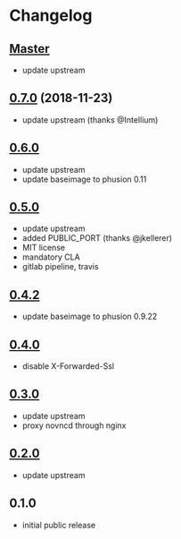 # Changelog

## [Master]

- update upstream

## [0.7.0] (2018-11-23)

- update upstream (thanks @Intellium)

## [0.6.0]

- update upstream
- update baseimage to phusion 0.11

## [0.5.0]

- update upstream
- added PUBLIC_PORT (thanks @jkellerer)
- MIT license
- mandatory CLA
- gitlab pipeline, travis

## [0.4.2]

- update baseimage to phusion 0.9.22

## [0.4.0]

- disable X-Forwarded-Ssl

## [0.3.0]

- update upstream
- proxy novncd through nginx

## [0.2.0]

- update upstream

## 0.1.0

- initial public release

[Master]: https://github.com/mplx/docker-webvirtcloud/compare/0.7.0...HEAD
[0.7.0]: https://github.com/mplx/docker-webvirtcloud/compare/0.6.0...0.7.0
[0.6.0]: https://github.com/mplx/docker-webvirtcloud/compare/0.5.0...0.6.0
[0.5.0]: https://github.com/mplx/docker-webvirtcloud/compare/0.4.2...0.5.0
[0.4.2]: https://github.com/mplx/docker-webvirtcloud/compare/0.4.0...0.4.2
[0.4.0]: https://github.com/mplx/docker-webvirtcloud/compare/0.3.0...0.4.0
[0.3.0]: https://github.com/mplx/docker-webvirtcloud/compare/0.2.0...0.3.0
[0.2.0]: https://github.com/mplx/docker-webvirtcloud/compare/0.1.0...0.2.0
